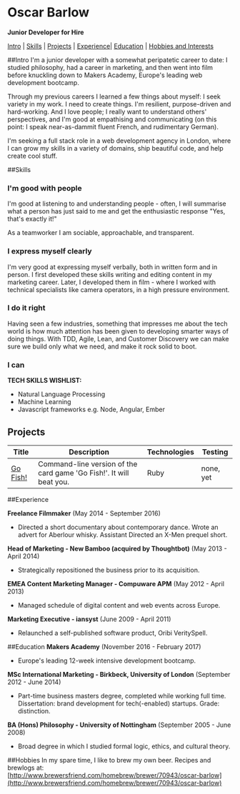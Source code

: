 # Oscar Barlow
**Junior Developer for Hire**

[Intro](##Intro) | [Skills](##skills) | [Projects](##Projects) | [Experience](##Experience)| [Education](##Education) | [Hobbies and Interests](##Hobbies)

##Intro
I'm a junior developer with a somewhat peripatetic career to date: I studied philosophy, had a career in marketing, and then went into film before knuckling down to Makers Academy, Europe's   leading web development bootcamp.

Through my previous careers I learned a few things about myself: I seek variety in my work. I need to create things. I'm resilient, purpose-driven and hard-working. And I love people; I really want to understand others' perspectives, and I'm good at empathising and communicating (on this point: I speak near-as-dammit fluent French, and rudimentary German).

I'm seeking a full stack role in a web development agency in London, where I can grow my skills in a variety of domains, ship beautiful code, and help create cool stuff.

##Skills

### I'm good with people
I'm good at listening to and understanding people - often, I will summarise what a person has just said to me and get the enthusiastic response "Yes, that's exactly it!"

As a teamworker I am sociable, approachable, and transparent.

### I express myself clearly
I'm very good at expressing myself verbally, both in written form and in person. I first developed these skills writing and editing content in my marketing career. Later, I developed them in film - where I worked with technical specialists like camera operators, in a high pressure environment.

### I do it right
Having seen a few industries, something that impresses me about the tech world is how much attention has been given to developing smarter ways of doing things. With TDD, Agile, Lean, and Customer Discovery we can make sure we build only what we need, and make it rock solid to boot.

### I can 
**TECH SKILLS WISHLIST:**

* Natural Language Processing
* Machine Learning
* Javascript frameworks e.g. Node, Angular, Ember

## Projects
| Title | Description | Technologies | Testing |
| --- | --- | --- | --- |
| [Go Fish!](https://github.com/oscar-barlow/go-fish) | Command-line version of the card game 'Go Fish!'. It will beat you. | Ruby | none, yet|

##Experience

**Freelance Filmmaker** (May 2014 - September 2016)

* Directed a short documentary about contemporary dance. Wrote an advert for Aberlour whisky. Assistant Directed an X-Men prequel short.

**Head of Marketing - New Bamboo (acquired by Thoughtbot)** (May 2013 - April 2014)

* Strategically repositioned the business prior to its acquisition.

**EMEA Content Marketing Manager - Compuware APM** (May 2012 - April 2013)

* Managed schedule of digital content and web events across Europe.

**Marketing Executive - iansyst** (June 2009 - April 2011)

* Relaunched a self-published software product, Oribi VeritySpell.

##Education
**Makers Academy** (November 2016 - February 2017)

* Europe's leading 12-week intensive development bootcamp.

**MSc International Marketing - Birkbeck, University of London** (September 2012 - June 2014)

* Part-time business masters degree, completed while working full time. Dissertation: brand development for tech(-enabled) startups. Grade: distinction.

**BA (Hons) Philosophy - University of Nottingham** (September 2005 - June 2008)

* Broad degree in which I studied formal logic, ethics, and cultural theory.

##Hobbies
In my spare time, I like to brew my own beer. Recipes and brewlogs at: [http://www.brewersfriend.com/homebrew/brewer/70943/oscar-barlow](http://www.brewersfriend.com/homebrew/brewer/70943/oscar-barlow)